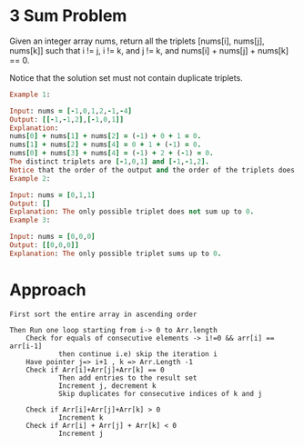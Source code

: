 # 3 Sum Problem

Given an integer array nums, return all the triplets [nums[i], nums[j], nums[k]] such that i != j, i != k, and j != k, and nums[i] + nums[j] + nums[k] == 0.

Notice that the solution set must not contain duplicate triplets.

```rb
Example 1:

Input: nums = [-1,0,1,2,-1,-4]
Output: [[-1,-1,2],[-1,0,1]]
Explanation: 
nums[0] + nums[1] + nums[2] = (-1) + 0 + 1 = 0.
nums[1] + nums[2] + nums[4] = 0 + 1 + (-1) = 0.
nums[0] + nums[3] + nums[4] = (-1) + 2 + (-1) = 0.
The distinct triplets are [-1,0,1] and [-1,-1,2].
Notice that the order of the output and the order of the triplets does not matter.
Example 2:

Input: nums = [0,1,1]
Output: []
Explanation: The only possible triplet does not sum up to 0.
Example 3:

Input: nums = [0,0,0]
Output: [[0,0,0]]
Explanation: The only possible triplet sums up to 0.

```

# Approach


    First sort the entire array in ascending order

    Then Run one loop starting from i-> 0 to Arr.length        
        Check for equals of consecutive elements -> i!=0 && arr[i] == arr[i-1] 
                then continue i.e) skip the iteration i 
        Have pointer j=> i+1 , k => Arr.Length -1
        Check if Arr[i]+Arr[j]+Arr[k] == 0
                Then add entries to the result set 
                Increment j, decrement k
                Skip duplicates for consecutive indices of k and j

        Check if Arr[i]+Arr[j]+Arr[k] > 0
                Increment k
        Check if Arr[i] + Arr[j] + Arr[k] < 0
                Increment j
        
